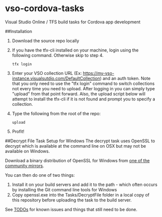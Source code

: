 # vso-cordova-tasks
Visual Studio Online / TFS build tasks for Cordova app development

##Installation

1. Download the source repo locally 

2. If you have the tfx-cli installed on your machine, login using the following command. Otherwise skip to step 4.

	~~~~~~~~~~~~~~~~~~~~~~~~~~~~~~~~~~
	tfx login
	~~~~~~~~~~~~~~~~~~~~~~~~~~~~~~~~~~

3. Enter your VSO collection URL (Ex: https://my-vso-instance.visualsutdio.com/DefaultCollection) and an auth token. Note that you only need to use the "tfx login" command to switch collections not every time you need to upload. After logging in you can simply type "upload" from that point forward. Also, the upload script below will attempt to install the tfx-cli if it is not found and prompt you to specify a collection.

4. Type the following from the root of the repo:

	~~~~~~~~~~~~~~~~~~~~~~~~~~~~~~~~~~
	upload
	~~~~~~~~~~~~~~~~~~~~~~~~~~~~~~~~~~

5. Profit!

##Decrypt File Task Setup for Windows
The decrypt task uses OpenSSL to decrypt which is available at the command line on OSX but may not be available on Windows. 

Download a binary distribution of OpenSSL for Windows from [one of the community mirrors](http://openssl.org/community/binaries.html).

You can then do one of two things:
1. Install it on your build servers and add it to the path - which often occurs by installing the Git command line tools for Windows
2. Copy openssl.exe into the Tasks/DecryptFile folder in a local copy of this repository before uploading the task to the build server.

See [TODOs](./TODO.md) for known issues and things that still need to be done.
